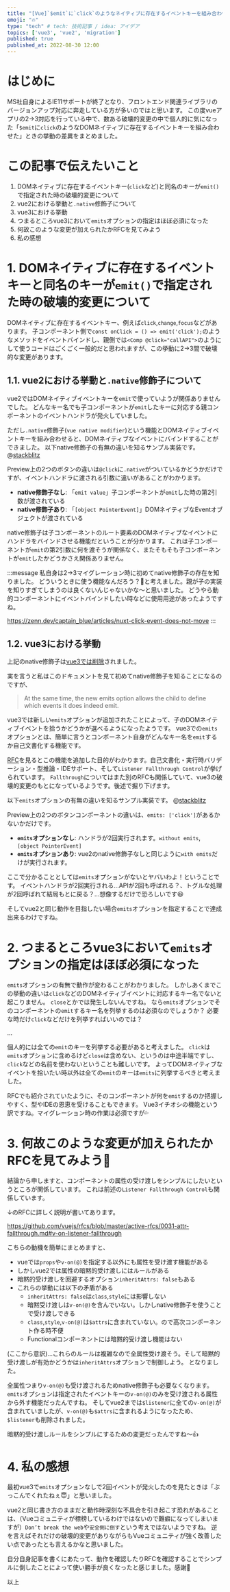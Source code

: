 ```yaml
---
title: "[Vue]`$emit`に`click`のようなネイティブに存在するイベントキーを組み合わせたときのVue2->3における挙動差異について"
emoji: "🔥"
type: "tech" # tech: 技術記事 / idea: アイデア
topics: ['vue3', 'vue2', 'migration']
published: true
published_at: 2022-08-30 12:00
---
```


# はじめに

MS社自身によるIE11サポートが終了となり、フロントエンド関連ライブラリのバージョンアップ対応に奔走している方が多いのではと思います。
この度vueアプリの2->3対応を行っている中で、数ある破壊的変更の中で個人的に気になった「`$emit`に`click`のようなDOMネイティブに存在するイベントキーを組み合わせた」ときの挙動の差異をまとめました。

# この記事で伝えたいこと

1. DOMネイティブに存在するイベントキー(`click`など)と同名のキーが`emit()`で指定された時の破壊的変更について
  1. vue2における挙動と`.native`修飾子について
  1. vue3における挙動
1. つまるところvue3において`emits`オプションの指定はほぼ必須になった
1. 何故このような変更が加えられたかRFCを見てみよう
1. 私の感想

# 1. DOMネイティブに存在するイベントキーと同名のキーが`emit()`で指定された時の破壊的変更について

DOMネイティブに存在するイベントキー、例えば`click`,`change`,`focus`などがあります。
子コンポーネント側で`const onClick = () => emit('click');`のようなメソッドをイベントバインドし、親側では`<Comp @click="callAPI">`のようにして使うコードはごくごく一般的だと思われますが、この挙動に2->3間で破壊的な変更があります。

## 1.1. vue2における挙動と`.native`修飾子について

vue2ではDOMネイティブイベントキーを`emit`で使っていようが関係ありませんでした。
どんなキー名でも子コンポーネントが`emit`したキーに対応する親コンポーネントのイベントハンドラが発火していました。

ただし`.native`修飾子(`vue native modifier`)という機能とDOMネイティブイベントキーを組み合わせると、DOMネイティブなイベントにバインドすることができました。
以下native修飾子の有無の違いを知るサンプル実装です。
@[stackblitz](https://stackblitz.com/edit/vue-q1z7qc?embed=1&file=src/App.vue)

Preview上の2つのボタンの違いは`@click`に`.native`がついているかどうかだけですが、イベントハンドラに渡される引数に違いがあることがわかります。

- **native修飾子なし**: 「`emit value`」子コンポーネントが`emit`した時の第2引数が渡されている
- **native修飾子あり**: 「`[object PointerEvent]`」DOMネイティブなEventオブジェクトが渡されている

native修飾子は子コンポーネントのルート要素のDOMネイティブなイベントにハンドラをバインドさせる機能だということが分かります。
これは子コンポーネントが`emit`の第2引数に何を渡そうが関係なく、またそもそも子コンポーネントが`emit`したかどうかさえ関係ありません。

:::message
私自身は2->3マイグレーション時に初めてnative修飾子の存在を知りました。
どういうときに使う機能なんだろう？🤔と考えました。親が子の実装を知りすぎてしまうのは良くないんじゃないかな〜と思いました。
どうやら動的コンポーネントにイベントバインドしたい時などに使用用途があったようですね。

https://zenn.dev/captain_blue/articles/nuxt-click-event-does-not-move
:::

## 1.2. vue3における挙動

上記のnative修飾子は[vue3では削除](https://v3-migration.vuejs.org/breaking-changes/v-on-native-modifier-removed.html)されました。

実を言うと私はこのドキュメントを見て初めてnative修飾子を知ることになるのですが、

> At the same time, the new emits option allows the child to define which events it does indeed emit.

vue3では新しい`emits`オプションが追加されたことによって、子のDOMネイティブイベントを拾うかどうかが選べるようになったようです。
vue3での`emits`オプションとは、簡単に言うとコンポーネント自身がどんなキー名を`emit`するか自己文書化する機能です。

[RFC](https://github.com/vuejs/rfcs/blob/master/active-rfcs/0030-emits-option.md)を見るとこの機能を追加した目的がわかります。自己文書化・実行時バリデーション・型推論・IDEサポート、そして`Listener Fallthrough Control`が挙げられています。
`Fallthrough`についてはまた別のRFCも関係していて、vue3の破壊的変更のもとになっているようです。後述で掘り下げます。

以下`emits`オプションの有無の違いを知るサンプル実装です。
@[stackblitz](https://stackblitz.com/edit/vue-q1z7qc-yj44nd?embed=1&file=src/App.vue)

Preview上の2つのボタンコンポーネントの違いは、`emits: ['click']`があるかないかだけです。

- **`emits`オプションなし**: ハンドラが2回実行されます。`without emits`, `[object PointerEvent]`
- **`emits`オプションあり**: vue2のnative修飾子なしと同じように`with emits`だけが実行されます。

ここで分かることとしては`emits`オプションがないとヤバいわよ！ということです。
イベントハンドラが2回実行される…APIが2回も呼ばれる？、トグルな処理が2回呼ばれて結局もとに戻る？…想像するだけで恐ろしいです😆

そしてvue2と同じ動作を目指したい場合`emits`オプションを指定することで達成出来るわけですね。


# 2. つまるところvue3において`emits`オプションの指定はほぼ必須になった

`emits`オプションの有無で動作が変わることがわかりました。
しかしあくまでこの挙動の違いは`click`などのDOMネイティブイベントに対応するキー名でないと起こりません。
`close`とかでは発生しないんですね。
なら`emits`オプションでそのコンポーネントの`emit`するキー名を列挙するのは必須なのでしょうか？
必要な時だけ`click`などだけを列挙すればいいのでは？

...

個人的には全ての`emit`のキーを列挙する必要があると考えました。
`click`は`emits`オプションに含めるけど`close`は含めない、というのは中途半端ですし、`click`などの名前を使わないということも難しいです。
よってDOMネイティブなイベントを拾いたい時以外は全ての`emit`のキーは`emits`に列挙するべきと考えました。

RFCでも紹介されていたように、そのコンポーネントが何を`emit`するのか把握しやすく、型やIDEの恩恵を受けることもできます。
Vue3イチオシの機能という訳ですね。マイグレーション時の作業は必須ですが💦


# 3. 何故このような変更が加えられたかRFCを見てみよう💪

結論から申しますと、コンポーネントの属性の受け渡しをシンプルにしたいというところが関係しています。
これは前述の`Listener Fallthrough Control`も関係しています。

↓のRFCに詳しく説明が書いてあります。

https://github.com/vuejs/rfcs/blob/master/active-rfcs/0031-attr-fallthrough.md#v-on-listener-fallthrough

こちらの動機を簡単にまとめますと、

- vueでは`props`や`v-on(@)`を指定する以外にも属性を受け渡す機能がある
- しかしvue2では属性の暗黙的受け渡しにはルールがある
- 暗黙的受け渡しを回避するオプション`inheritAttrs: false`もある
- これらの挙動には以下の矛盾がある
  - `inheritAttrs: false`は`class`,`style`には影響しない
  - 暗黙受け渡しは`v-on(@)`を含んでいない。しかしnative修飾子を使うことで受け渡しできる
  - `class`,`style`,`v-on(@)`は`$attrs`に含まれていない。ので高次コンポーネント作る時不便
  - Functionalコンポーネントには暗黙的受け渡し機能はない

(ここから意訳)...これらのルールは複雑なので全属性受け渡そう。そして暗黙的受け渡しが有効かどうかは`inheritAttrs`オプションで制御しよう。
となりました。

全属性つまり`v-on(@)`も受け渡されるためnative修飾子も必要なくなります。
`emits`オプションは指定されたイベントキーの`v-on(@)`のみを受け渡される属性から外す機能だったんですね。
そしてvue2までは`$listener`に全ての`v-on(@)`が含まれていましたが、`v-on(@)`も`$attrs`に含まれるようになったため、`$listener`も削除されました。

暗黙的受け渡しルールをシンプルにするための変更だったんですね〜👍

# 4. 私の感想

最初vue3で`emits`オプションなしで2回イベントが発火したのを見たときは「ぶっこんでくれたねぇ😇」と思いました。

vue2と同じ書き方のままだと動作時深刻な不具合を引き起こす恐れがあることは、（Vueコミュニティが標榜しているわけではないので難癖になってしまいますが）`Don’t break the web`や`安全側に倒す`という考えではないようですね。
逆を言えばそれだけの破壊的変更がありながらもVueコミュニティが強く改善したい点であったとも言えるかなと思いました。

自分自身記事を書くにあたって、動作を確認したりRFCを確認することでシンプルに倒したことによって使い勝手が良くなったと感じました。感謝🙏

以上

